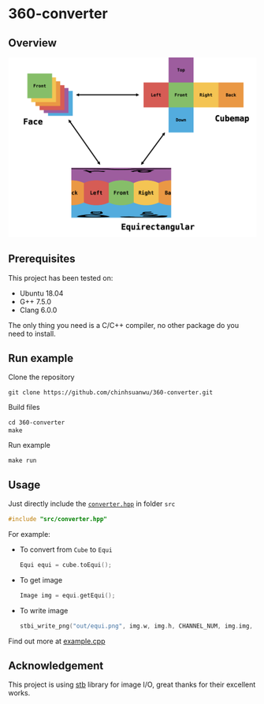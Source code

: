 # 360-converter

## Overview
![](./assets/overview.png)

## Prerequisites
This project has been tested on:
- Ubuntu 18.04
- G++ 7.5.0
- Clang 6.0.0

The only thing you need is a C/C++ compiler, no other package do you need to install.

## Run example
Clone the repository
```
git clone https://github.com/chinhsuanwu/360-converter.git
```
Build files
```
cd 360-converter
make
```
Run example
```
make run
```

## Usage
Just directly include the [`converter.hpp`](https://github.com/chinhsuanwu/360-converter/blob/master/src/converter.hpp) in folder `src`
```c++
#include "src/converter.hpp"
```
For example:
- To convert from `Cube` to `Equi`
    ```c++
    Equi equi = cube.toEqui();
    ```
- To get image
    ```c++
    Image img = equi.getEqui();
    ```
- To write image
    ```c++
    stbi_write_png("out/equi.png", img.w, img.h, CHANNEL_NUM, img.img, img.w*CHANNEL_NUM);
    ```
Find out more at [example.cpp](https://github.com/chinhsuanwu/360-converter/blob/master/example/example.cpp)

## Acknowledgement
This project is using [stb](https://github.com/nothings/stb) library for image I/O, great thanks for their excellent works.